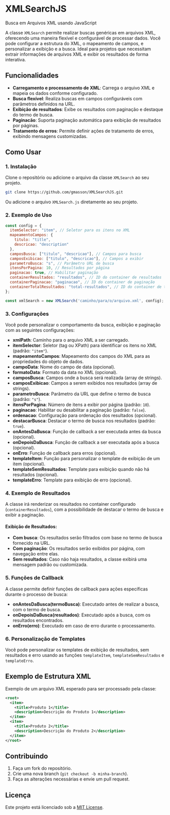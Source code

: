 # XMLSearchJS

Busca em Arquivos XML usando JavaScript

A classe `XMLSearch` permite realizar buscas genéricas em arquivos XML, oferecendo uma maneira flexível e configurável de processar dados. Você pode configurar a estrutura do XML, o mapeamento de campos, e personalizar a exibição e a busca. Ideal para projetos que necessitam extrair informações de arquivos XML e exibir os resultados de forma interativa.

## Funcionalidades

- **Carregamento e processamento de XML**: Carrega o arquivo XML e mapeia os dados conforme configurado.
- **Busca flexível**: Realiza buscas em campos configuráveis com parâmetros definidos na URL.
- **Exibição de resultados**: Exibe os resultados com paginação e destaque do termo de busca.
- **Paginacão**: Suporta paginação automática para exibição de resultados por páginas.
- **Tratamento de erros**: Permite definir ações de tratamento de erros, exibindo mensagens customizadas.

## Como Usar

### 1. Instalação

Clone o repositório ou adicione o arquivo da classe `XMLSearch` ao seu projeto.

```bash
git clone https://github.com/gmasson/XMLSearchJS.git
```

Ou adicione o arquivo `XMLSearch.js` diretamente ao seu projeto.

### 2. Exemplo de Uso

```javascript
const config = {
  itemSelector: "item", // Seletor para os itens no XML
  mapeamentoCampos: {
    titulo: "title",
    descricao: "description"
  },
  camposBusca: ["titulo", "descricao"], // Campos para busca
  camposExibicao: ["titulo", "descricao"], // Campos a exibir
  parametroBusca: "s", // Parâmetro URL de busca
  itensPorPagina: 10, // Resultados por página
  paginacao: true, // Habilitar paginação
  containerResultados: "resultados", // ID do container de resultados
  containerPaginacao: "paginacao", // ID do container de paginação
  containerTotalResultados: "total-resultados", // ID do container de total de resultados
};

const xmlSearch = new XMLSearch('caminho/para/o/arquivo.xml', config);
```

### 3. Configurações

Você pode personalizar o comportamento da busca, exibição e paginação com as seguintes configurações:

- **xmlPath**: Caminho para o arquivo XML a ser carregado.
- **itemSelector**: Seletor (tag ou XPath) para identificar os itens no XML (padrão: `"item"`).
- **mapeamentoCampos**: Mapeamento dos campos do XML para as propriedades do objeto de dados.
- **campoData**: Nome do campo de data (opcional).
- **formatoData**: Formato da data no XML (opcional).
- **camposBusca**: Campos onde a busca será realizada (array de strings).
- **camposExibicao**: Campos a serem exibidos nos resultados (array de strings).
- **parametroBusca**: Parâmetro da URL que define o termo de busca (padrão: `"s"`).
- **itensPorPagina**: Número de itens a exibir por página (padrão: `10`).
- **paginacao**: Habilitar ou desabilitar a paginação (padrão: `false`).
- **ordenacao**: Configuração para ordenação dos resultados (opcional).
- **destacarBusca**: Destacar o termo de busca nos resultados (padrão: `true`).
- **onAntesDaBusca**: Função de callback a ser executada antes da busca (opcional).
- **onDepoisDaBusca**: Função de callback a ser executada após a busca (opcional).
- **onErro**: Função de callback para erros (opcional).
- **templateItem**: Função para personalizar o template de exibição de um item (opcional).
- **templateSemResultados**: Template para exibição quando não há resultados (opcional).
- **templateErro**: Template para exibição de erro (opcional).

### 4. Exemplo de Resultados

A classe irá renderizar os resultados no container configurado (`containerResultados`), com a possibilidade de destacar o termo de busca e exibir a paginação.

#### Exibição de Resultados:

- **Com busca**: Os resultados serão filtrados com base no termo de busca fornecido na URL.
- **Com paginação**: Os resultados serão exibidos por página, com navegação entre elas.
- **Sem resultados**: Caso não haja resultados, a classe exibirá uma mensagem padrão ou customizada.

### 5. Funções de Callback

A classe permite definir funções de callback para ações específicas durante o processo de busca:

- **onAntesDaBusca(termoBusca)**: Executado antes de realizar a busca, com o termo de busca.
- **onDepoisDaBusca(resultados)**: Executado após a busca, com os resultados encontrados.
- **onErro(erro)**: Executado em caso de erro durante o processamento.

### 6. Personalização de Templates

Você pode personalizar os templates de exibição de resultados, sem resultados e erro usando as funções `templateItem`, `templateSemResultados` e `templateErro`. 

## Exemplo de Estrutura XML

Exemplo de um arquivo XML esperado para ser processado pela classe:

```xml
<root>
  <item>
    <title>Produto 1</title>
    <description>Descrição do Produto 1</description>
  </item>
  <item>
    <title>Produto 2</title>
    <description>Descrição do Produto 2</description>
  </item>
</root>
```

## Contribuindo

1. Faça um fork do repositório.
2. Crie uma nova branch (`git checkout -b minha-branch`).
3. Faça as alterações necessárias e envie um pull request.

## Licença

Este projeto está licenciado sob a [MIT License](LICENSE).
